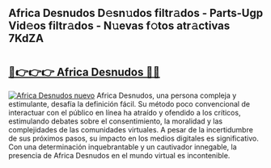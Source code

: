 ## Africa Desnudos D𝚎sn𝚞dos filtr𝚊dos - Parts-Ugp Vid𝚎os filtr𝚊dos - N𝚞evas f𝚘tos atr𝚊ctivas 7KdZA

# <h2><a href="http://mbav43o.tromn.icu/?c=Africa+Desnudos">🔗👉👉👉 Africa Desnudos 🔗🔗</a></h2>

[![Africa Desnudos nuevo](https://i.imgur.com/pEAQMta.gif)](http://mbav43o.tromn.icu/?c=Africa+Desnudos)
Africa Desnudos, una persona compleja y estimulante, desafía la definición fácil. Su método poco convencional de interactuar con el público en línea ha atraído y ofendido a los críticos, estimulando debates sobre el consentimiento, la moralidad y las complejidades de las comunidades virtuales. A pesar de la incertidumbre de sus próximos pasos, su impacto en los medios digitales es significativo. Con una determinación inquebrantable y un cautivador innegable, la presencia de Africa Desnudos en el mundo virtual es incontenible.
